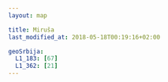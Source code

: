 ```yaml
---
layout: map

title: Miruša
last_modified_at: 2018-05-18T00:19:16+02:00

geoSrbija:
  L1_183: [67]
  L1_362: [21]
---
```

